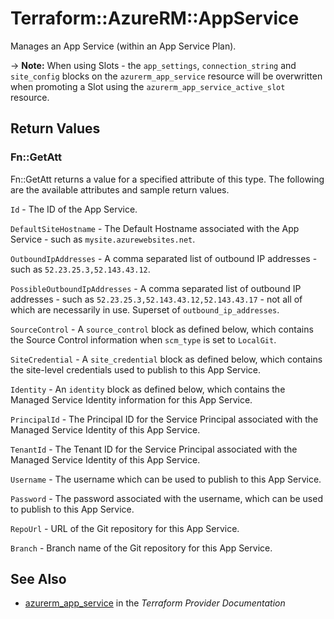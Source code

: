# Terraform::AzureRM::AppService

Manages an App Service (within an App Service Plan).

-> **Note:** When using Slots - the `app_settings`, `connection_string` and `site_config` blocks on the `azurerm_app_service` resource will be overwritten when promoting a Slot using the `azurerm_app_service_active_slot` resource.

## Return Values

### Fn::GetAtt

Fn::GetAtt returns a value for a specified attribute of this type. The following are the available attributes and sample return values.

`Id` - The ID of the App Service.

`DefaultSiteHostname` - The Default Hostname associated with the App Service - such as `mysite.azurewebsites.net`.

`OutboundIpAddresses` - A comma separated list of outbound IP addresses - such as `52.23.25.3,52.143.43.12`.

`PossibleOutboundIpAddresses` - A comma separated list of outbound IP addresses - such as `52.23.25.3,52.143.43.12,52.143.43.17` - not all of which are necessarily in use. Superset of `outbound_ip_addresses`.

`SourceControl` - A `source_control` block as defined below, which contains the Source Control information when `scm_type` is set to `LocalGit`.

`SiteCredential` - A `site_credential` block as defined below, which contains the site-level credentials used to publish to this App Service.

`Identity` - An `identity` block as defined below, which contains the Managed Service Identity information for this App Service.

`PrincipalId` - The Principal ID for the Service Principal associated with the Managed Service Identity of this App Service.

`TenantId` - The Tenant ID for the Service Principal associated with the Managed Service Identity of this App Service.

`Username` - The username which can be used to publish to this App Service.

`Password` - The password associated with the username, which can be used to publish to this App Service.

`RepoUrl` - URL of the Git repository for this App Service.

`Branch` - Branch name of the Git repository for this App Service.

## See Also

* [azurerm_app_service](https://www.terraform.io/docs/providers/azurerm/r/app_service.html) in the _Terraform Provider Documentation_